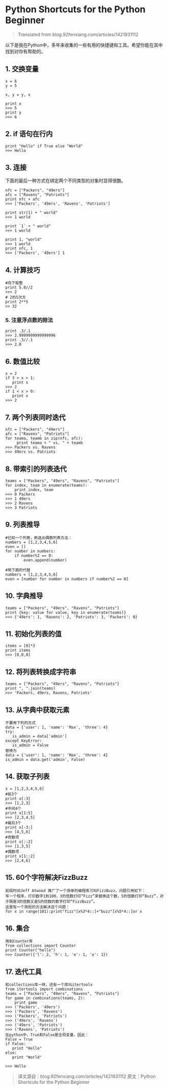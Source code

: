 Python Shortcuts for the Python Beginner
======

> Translated from blog.92fenxiang.com/articles/1421931112

以下是我在Python中，多年来收集的一些有用的快捷键和工具。希望你能在其中找到对你有帮助的。

## 1. 交换变量
```
x = 6
y = 5

x, y = y, x

print x
>>> 5
print y
>>> 6
```

## 2. if 语句在行内
```
print "Hello" if True else "World"
>>> Hello
```

## 3. 连接
下面的最后一种方式在绑定两个不同类型的对象时显得很酷。
```
nfc = ["Packers", "49ers"]
afc = ["Ravens", "Patriots"]
print nfc + afc
>>> ['Packers', '49ers', 'Ravens', 'Patriots']

print str(1) + " world"
>>> 1 world

print `1` + " world"
>>> 1 world

print 1, "world"
>>> 1 world
print nfc, 1
>>> ['Packers', '49ers'] 1
```

## 4. 计算技巧
```
#向下取整
print 5.0//2
>>> 2
# 2的5次方
print 2**5
>> 32
```

### 5. 注意浮点数的除法
```
print .3/.1
>>> 2.9999999999999996
print .3//.1
>>> 2.0
```

## 6. 数值比较
```
x = 2
if 3 > x > 1:
   print x
>>> 2
if 1 < x > 0:
   print x
>>> 2
```

## 7. 两个列表同时迭代
```
nfc = ["Packers", "49ers"]
afc = ["Ravens", "Patriots"]
for teama, teamb in zip(nfc, afc):
     print teama + " vs. " + teamb
>>> Packers vs. Ravens
>>> 49ers vs. Patriots
```

## 8. 带索引的列表迭代
```
teams = ["Packers", "49ers", "Ravens", "Patriots"]
for index, team in enumerate(teams):
    print index, team
>>> 0 Packers
>>> 1 49ers
>>> 2 Ravens
>>> 3 Patriots
```

## 9. 列表推导
```
#已知一个列表，刷选出偶数列表方法：
numbers = [1,2,3,4,5,6]
even = []
for number in numbers:
    if number%2 == 0:
        even.append(number)

#用下面的代替
numbers = [1,2,3,4,5,6]
even = [number for number in numbers if number%2 == 0]
```

## 10. 字典推导
```
teams = ["Packers", "49ers", "Ravens", "Patriots"]
print {key: value for value, key in enumerate(teams)}
>>> {'49ers': 1, 'Ravens': 2, 'Patriots': 3, 'Packers': 0}
```

## 11. 初始化列表的值
```
items = [0]*3
print items
>>> [0,0,0]
```

## 12. 将列表转换成字符串
```
teams = ["Packers", "49ers", "Ravens", "Patriots"]
print ", ".join(teams)
>>> 'Packers, 49ers, Ravens, Patriots'
```

## 13. 从字典中获取元素
```
不要用下列的方式
data = {'user': 1, 'name': 'Max', 'three': 4}
try:
   is_admin = data['admin']
except KeyError:
   is_admin = False
替换为
data = {'user': 1, 'name': 'Max', 'three': 4}
is_admin = data.get('admin', False)
```

## 14. 获取子列表
```
x = [1,2,3,4,5,6]
#前3个
print x[:3]
>>> [1,2,3]
#中间4个
print x[1:5]
>>> [2,3,4,5]
#最后3个
print x[-3:]
>>> [4,5,6]
#奇数项
print x[::2]
>>> [1,3,5]
#偶数项
print x[1::2]
>>> [2,4,6]
```

## 15. 60个字符解决FizzBuzz
```
前段时间Jeff Atwood 推广了一个简单的编程练习叫FizzBuzz，问题引用如下：
写一个程序，打印数字1到100，3的倍数打印“Fizz”来替换这个数，5的倍数打印“Buzz”，对于既是3的倍数又是5的倍数的数字打印“FizzBuzz”。
这里有一个简短的方法解决这个问题：
for x in range(101):print"fizz"[x%3*4::]+"buzz"[x%5*4::]or x
```

## 16. 集合
```
用到Counter库
from collections import Counter
print Counter("hello")
>>> Counter({'l': 2, 'h': 1, 'e': 1, 'o': 1})
```

## 17. 迭代工具
```
和collections库一样，还有一个库叫itertools
from itertools import combinations
teams = ["Packers", "49ers", "Ravens", "Patriots"]
for game in combinations(teams, 2):
    print game
>>> ('Packers', '49ers')
>>> ('Packers', 'Ravens')
>>> ('Packers', 'Patriots')
>>> ('49ers', 'Ravens')
>>> ('49ers', 'Patriots')
>>> ('Ravens', 'Patriots')
在python中，True和False是全局变量，因此：
False = True
if False:
   print "Hello"
else:
   print "World"

>>> Hello
```

> 译文源自：blog.92fenxiang.com/articles/1421931112
> 原文：Python Shortcuts for the Python Beginner
